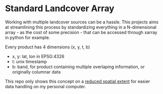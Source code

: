 # Standard Landcover Array

Working with multiple landcover sources can be a hassle. This projects aims at streamlining this process by standardizing everything in a N-dimensional array - as the cost of some precision - that can be accessed through xarray in python for example.

Every product has 4 dimensions (x, y, t, b)
- x, y: lat, lon in EPSG:4326
- t: unix timestamp
- b: band, for product containing multiple overlaping information, or originally columnar data

This repo only shows this concept on a [reduced spatial extent](http://bboxfinder.com/#43.500000,1.300000,43.700000,1.600000) for easier data handling on my personal computer.